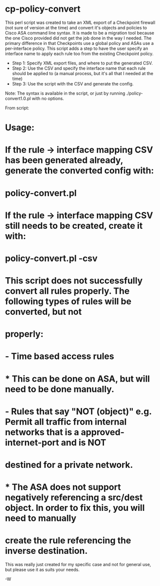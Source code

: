 # cp-policy-convert
This perl script was created to take an XML export of a Checkpoint firewall (not sure of version at the time) and convert it's objects and policies to Cisco ASA command line syntax. It is made to be a migration tool because the one Cisco provided did not get the job done in the way I needed. The primary difference in that Checkpoints use a global policy and ASAs use a per-interface policy. This script adds a step to have the user specify an interface name to apply each rule too from the existing Checkpoint policy.

* Step 1: Specify XML export files, and where to put the generated CSV.
* Step 2: Use the CSV and specify the interface name that each rule should be applied to (a manual process, but it's all that I needed at the time)
* Step 3: Use the script with the CSV and generate the config.

Note: The syntax is available in the script, or just by running ./policy-convert1.0.pl with no options.

From script:
# Usage:
#       If the rule -> interface mapping CSV has been generated already, generate the converted config with:
#               policy-convert.pl <policy xml file> <service xml file> <network xml file> <rule-interface mapping csv> <FW name>
#       If the rule -> interface mapping CSV still needs to be created, create it with:
#               policy-convert.pl -csv <policy xml file> <network xml file> <FW name>
#
# This script does not successfully convert all rules properly. The following types of rules will be converted, but not 
# properly:
# - Time based access rules
#               * This can be done on ASA, but will need to be done manually.
# - Rules that say "NOT (object)" e.g. Permit all traffic from internal networks that is a approved-internet-port and is NOT
#   destined for a private network.
#               * The ASA does not support negatively referencing a src/dest object. In order to fix this, you will need to manually
#                 create the rule referencing the inverse destination.

This was really just created for my specific case and not for general use, but please use it as suits your needs.

-W
